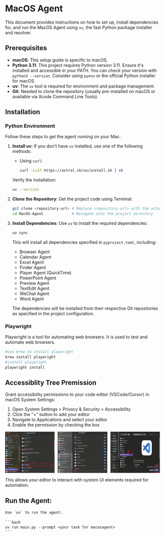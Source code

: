 # MacOS Agent

[//]: # (Optional: Add a brief one-sentence description of the agent here)

This document provides instructions on how to set up, install dependencies for, and run the MacOS Agent using `uv`, the fast Python package installer and resolver.

## Prerequisites

*   **macOS**: This setup guide is specific to macOS.
*   **Python 3.11**: This project requires Python version 3.11. Ensure it's installed and accessible in your PATH. You can check your version with `python3 --version`. Consider using `pyenv` or the official Python installer for macOS.
*   **uv**: The `uv` tool is required for environment and package management.
*   **Git**: Needed to clone the repository (usually pre-installed on macOS or available via Xcode Command Line Tools).

## Installation

### Python Environment
Follow these steps to get the agent running on your Mac:

1.  **Install uv**:
    If you don't have `uv` installed, use one of the following methods:

    *   Using `curl`:
        ```bash
        curl -LsSf https://astral.sh/uv/install.sh | sh
        ```
    Verify the installation:
    ```bash
    uv --version
    ```

2.  **Clone the Repository**:
    Get the project code using Terminal:
    ```bash
    git clone <repository-url> # Replace <repository-url> with the actual URL
    cd MacOS-Agent             # Navigate into the project directory
    ```

3.  **Install Dependencies**:
    Use `uv` to install the required dependencies:
    ```bash
    uv sync
    ```
    This will install all dependencies specified in `pyproject.toml`, including:
    - Browser Agent
    - Calendar Agent 
    - Excel Agent
    - Finder Agent
    - Player Agent (QuickTime)
    - PowerPoint Agent
    - Preview Agent
    - TextEdit Agent
    - WeChat Agent
    - Word Agent

    The dependencies will be installed from their respective Git repositories as specified in the project configuration.

### Playwright

Playwright is a tool for automating web browsers. It is used to test and automate web browsers.

```bash
#use brew to install playwright
brew install playwright
#install playwright 
playwright install
```

## Accessiblity Tree Premission

Grant accessibility permissions to your code editor (VSCode/Cursor) in macOS System Settings:

1. Open System Settings > Privacy & Security > Accessibility
2. Click the "+" button to add your editor
3. Navigate to Applications and select your editor
4. Enable the permission by checking the box

<div style="display: flex; justify-content: space-between;">
    <img src="figure/acc_tree1.png" alt="Accessibility Tree Permission 1" width="32%">
    <img src="figure/acc_tree2.png" alt="Accessibility Tree Permission 2" width="32%">
    <img src="figure/acc_tree3.png" alt="Accessibility Tree Permission 3" width="32%">
</div>

This allows your editor to interact with system UI elements required for automation.



## Run the Agent:
    
    Use `uv` to run the agent:

    ```bash
    uv run main.py --prompt <your task for macosagent>
    ```

